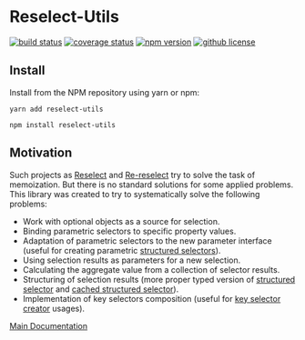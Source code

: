 # Reselect-Utils

[![build status](https://img.shields.io/travis/com/sgrishchenko/reselect-utils/master.svg?style=flat-square)](https://travis-ci.com/sgrishchenko/reselect-utils)
[![coverage status](https://img.shields.io/coveralls/sgrishchenko/reselect-utils/master.svg?style=flat-square)](https://coveralls.io/github/sgrishchenko/reselect-utils?branch=master)
[![npm version](https://img.shields.io/npm/v/reselect-utils.svg?style=flat-square)](https://www.npmjs.com/package/reselect-utils)
[![github license](https://img.shields.io/github/license/sgrishchenko/reselect-utils.svg?style=flat-square)](https://github.com/sgrishchenko/reselect-utils/blob/master/LICENSE)

## Install

Install from the NPM repository using yarn or npm:

```shell
yarn add reselect-utils
```

```shell
npm install reselect-utils
```

## Motivation

Such projects as [Reselect](https://github.com/reduxjs/reselect) and [Re-reselect](https://github.com/toomuchdesign/re-reselect) try to solve the task of memoization. But there is no standard solutions for some applied problems. This library was created to try to systematically solve the following problems:

- Work with optional objects as a source for selection.
- Binding parametric selectors to specific property values.
- Adaptation of parametric selectors to the new parameter interface (useful for creating parametric [structured selectors](https://github.com/reduxjs/reselect#createstructuredselectorinputselectors-selectorcreator--createselector)).
- Using selection results as parameters for a new selection.
- Calculating the aggregate value from a collection of selector results.
- Structuring of selection results (more proper typed version of [structured selector](https://github.com/reduxjs/reselect#createstructuredselectorinputselectors-selectorcreator--createselector) and [cached structured selector](https://github.com/toomuchdesign/re-reselect#createStructuredCachedSelector)).
- Implementation of key selectors composition (useful for [key selector creator](https://github.com/toomuchdesign/re-reselect#keyselectorcreator) usages).

[Main Documentation](https://sgrishchenko.github.io/reselect-utils/docz/)
